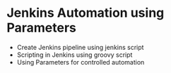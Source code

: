 # Jenkins Automation using Parameters
- Create Jenkins pipeline using jenkins script
- Scripting in Jenkins using groovy script
- Using Parameters for controlled automation
    
